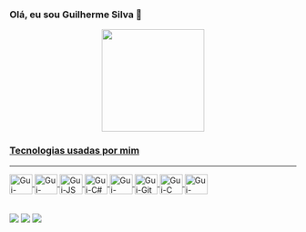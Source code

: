 ### Olá, eu sou Guilherme Silva 👋

<!--
**guijs02/guijs02** is a ✨ _special_ ✨ repository because its `README.md` (this file) appears on your GitHub profile.

Here are some ideas to get you started:

- 🔭 I’m currently working on ...
- 🌱 I’m currently learning ...
- 👯 I’m looking to collaborate on ...
- 🤔 I’m looking for help with ...
- 💬 Ask me about ...
- 📫 How to reach me: ...
- 😄 Pronouns: ...
- ⚡ Fun fact: ...
-->
<div align="center">
  <a href="https://github.com/guijs02">
  <img height="180em" src="https://github-readme-stats.vercel.app/api?username=guijs02&show_icons=true&theme=dracula&include_all_commits=true&count_private=true"/>

</div>
  <h3>Tecnologias usadas por mim</h3>
 <hr>
  
<div style="display: inline_block">

<img align="center" alt="Gui-HTML" height="35" width="40" src="https://cdn.jsdelivr.net/gh/devicons/devicon/icons/html5/html5-original.svg">
<img align="center" alt="Gui-CSS" height="35" width="40" src="https://cdn.jsdelivr.net/gh/devicons/devicon/icons/css3/css3-original.svg">
<img align="center" alt="Gui-JS" height="35" width="40" src="https://cdn.jsdelivr.net/gh/devicons/devicon/icons/javascript/javascript-original.svg">
<img align="center" alt="Gui-C#" height="35" width="40" src="https://cdn.jsdelivr.net/gh/devicons/devicon/icons/csharp/csharp-original.svg">
<img align="center" alt="Gui-Blazor" height="35" width="40" src="https://cdn.worldvectorlogo.com/logos/blazor.svg">
<img align="center" alt="Gui-Git" height="35" width="40" src="https://cdn.jsdelivr.net/gh/devicons/devicon/icons/git/git-original.svg">
<img align="center" alt="Gui-C" height="35" width="40" src="https://cdn.jsdelivr.net/gh/devicons/devicon/icons/c/c-original.svg">
<img align="center" alt="Gui-SQLSERVER" height="35" width="40" src="https://cdn-icons-png.flaticon.com/512/4248/4248443.png" />


</div>
  
<br>
<br>
  
 <div>
      <a href="https://www.instagram.com/guijs02/" target="_blank"><img src="https://img.shields.io/badge/Instagram-E4405F?style=for-the-badge&logo=instagram&logoColor=white" target="_blank"></a>
          <a href="https://www.linkedin.com/in/guilherme-jose-silva-9aa662205/" target="_blank"><img src="https://img.shields.io/badge/LinkedIn-0077B5?style=for-the-badge&logo=linkedin&logoColor=white" target="_blank"></a>
             <a href="mailto:guilhermejsilva04@gmail.com" target="_blank"><img src="https://img.shields.io/badge/Gmail-D14836?style=for-the-badge&logo=gmail&logoColor=white" target="_blank"></a>
   
  </div>
   
